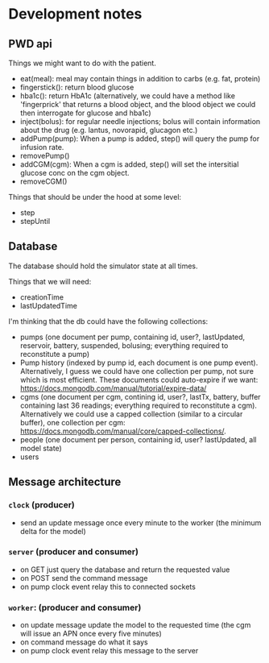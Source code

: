 # Development notes

## PWD api
Things we might want to do with the patient.
 - eat(meal): meal may contain things in addition to carbs (e.g. fat, protein)
 - fingerstick(): return blood glucose
 - hba1c(): return HbA1c (alternatively, we could have a method like 'fingerprick' that returns a blood object, and the blood object we could then interrogate for glucose and hba1c)
 - inject(bolus): for regular needle injections; bolus will contain information about the drug (e.g. lantus, novorapid, glucagon etc.)
 - addPump(pump): When a pump is added, step() will query the pump for infusion rate.
 - removePump()
 - addCGM(cgm): When a cgm is added, step() will set the intersitial glucose conc on the cgm object.
 - removeCGM()

Things that should be under the hood at some level:
 - step
 - stepUntil

## Database
The database should hold the simulator state at all times.

Things that we will need:
 - creationTime
 - lastUpdatedTime

 I'm thinking that the db could have the following collections:
  - pumps (one document per pump, containing id, user?, lastUpdated, reservoir, battery, suspended, bolusing; everything required to reconstitute a pump)
  - Pump history (indexed by pump id, each document is one pump event). Alternatively, I guess we could have one collection per pump, not sure which is most efficient. These documents could auto-expire if we want: https://docs.mongodb.com/manual/tutorial/expire-data/
  - cgms (one document per cgm, contining id, user?, lastTx, battery, buffer containing last 36 readings; everything required to reconstitute a cgm). Alternatively we could use a capped collection (similar to a circular buffer), one collection per cgm: https://docs.mongodb.com/manual/core/capped-collections/.
  - people (one document per person, containing id, user? lastUpdated, all model state)
  - users

## Message architecture
### `clock` (producer)
 - send an update message once every minute to the worker (the minimum delta for the model)
### `server` (producer and consumer)
 - on GET just query the database and return the requested value
 - on POST send the command message
 - on pump clock event relay this to connected sockets
### `worker`: (producer and consumer)
 - on update message update the model to the requested time (the cgm will issue an APN once every five minutes)
 - on command message do what it says
 - on pump clock event relay this message to the server
